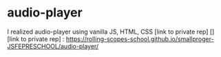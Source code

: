 # audio-player
I realized audio-player using vanilla JS, HTML, CSS
[link to private rep] []
[link to private rep] : https://rolling-scopes-school.github.io/smallproger-JSFEPRESCHOOL/audio-player/
